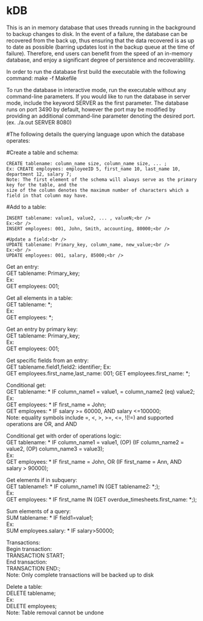 # kDB
This is an in memory database that uses threads running in the background to backup changes to disk. 
In the event of a failure, the database can be recovered from the back up, thus ensuring that the data 
recovered is as up to date as possible (barring updates lost in the backup queue at the time of failure).
Therefore, end users can benefit from the speed of an in-memory database, and enjoy a significant degree
of persistence and recoverablility. 

In order to run the database first build the executable with the following command:
make -f Makefile

To run the database in interactive mode, run the executable without any command-line parameters.
If you would like to run the database in server mode, include the keyword SERVER as the first 
parameter. The database runs on port 3490 by default, however the port may be modified by providing
an additional command-line parameter denoting the desired port. (ex. ./a.out SERVER 8080)

#The following details the querying language upon which the database operates:

#Create a table and schema:<br />
```
CREATE tablename: column_name size, column_name size, ... ;
Ex: CREATE employees: employeeID 5, first_name 10, last_name 10, department 12, salary 7;
Note: The first element of the schema will always serve as the primary key for the table, and the
size of the column denotes the maximum number of characters which a field in that column may have. 
```
#Add to a table:<br />
```
INSERT tablename: value1, value2, ... , valueN;<br />
Ex:<br />
INSERT employees: 001, John, Smith, accounting, 80000;<br />
```
```
#Update a field:<br />
UPDATE tablename: Primary_key, column_name, new_value;<br />
Ex:<br />
UPDATE employees: 001, salary, 85000;<br />
```
Get an entry:<br />
GET tablename: Primary_key;<br />
Ex:<br />
GET employees: 001;<br />

Get all elements in a table:<br />
GET tablename: *;<br />
Ex:<br />
GET employees: *;<br />

Get an entry by primary key:<br />
GET tablename: Primary_key;<br />
Ex:<br />
GET employees: 001;

Get specific fields from an entry:<br />
GET tablename.field1,field2: identifier;
Ex:<br />
GET employees.first_name,last_name: 001;
GET employees.first_name: *;

Conditional get:<br />
GET tablename: * IF column_name1 = value1, = column_name2 (eq) value2;<br />
Ex:<br />
GET employees: * IF first_name = John;<br />
GET employees: * IF salary >= 60000, AND salary <=100000;<br />
Note: equality symbols include =, <, >, >=, <=, !(!=) and supported operations
are OR, and AND

Conditional get with order of operations logic:<br />
GET tablename: * IF column_name1 = value1, (OP) (IF column_name2 = value2, (OP) column_name3 = value3);<br />
Ex:<br />
GET employees: * IF first_name = John, OR (IF first_name = Ann, AND salary > 90000);<br />

Get elements if in subquery:<br />
GET tablename1: * IF column_name1 IN (GET tablename2: *;);<br />
Ex:<br />
GET employees: * IF first_name IN (GET overdue_timesheets.first_name: *;); <br />

Sum elements of a query:<br />
SUM tablename: * IF field1=value1;<br />
Ex:<br />
SUM employees.salary: * IF salary>50000;<br />

Transactions:<br />
Begin transaction:<br />
TRANSACTION START;<br />
End transaction:<br />
TRANSACTION END:\;<br />
Note: Only complete transactions will be backed up to disk<br />

Delete a table:<br />
DELETE tablename;<br />
Ex:<br />
DELETE employees;<br />
Note: Table removal cannot be undone

